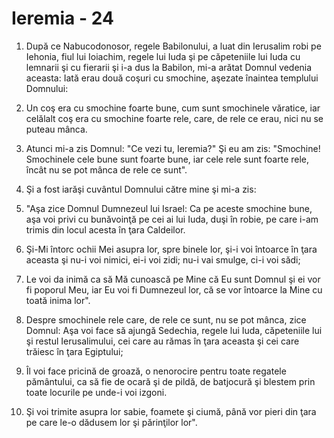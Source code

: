 # Ieremia - 24

1. După ce Nabucodonosor, regele Babilonului, a luat din Ierusalim robi pe Iehonia, fiul lui Ioiachim, regele lui Iuda şi pe căpeteniile lui Iuda cu lemnarii şi cu fierarii şi i-a dus la Babilon, mi-a arătat Domnul vedenia aceasta: Iată erau două coşuri cu smochine, aşezate înaintea templului Domnului: 

2. Un coş era cu smochine foarte bune, cum sunt smochinele văratice, iar celălalt coş era cu smochine foarte rele, care, de rele ce erau, nici nu se puteau mânca. 

3. Atunci mi-a zis Domnul: "Ce vezi tu, Ieremia?" Şi eu am zis: "Smochine! Smochinele cele bune sunt foarte bune, iar cele rele sunt foarte rele, încât nu se pot mânca de rele ce sunt". 

4. Şi a fost iarăşi cuvântul Domnului către mine şi mi-a zis: 

5. "Aşa zice Domnul Dumnezeul lui Israel: Ca pe aceste smochine bune, aşa voi privi cu bunăvoinţă pe cei ai lui Iuda, duşi în robie, pe care i-am trimis din locul acesta în ţara Caldeilor. 

6. Şi-Mi întorc ochii Mei asupra lor, spre binele lor, şi-i voi întoarce în ţara aceasta şi nu-i voi nimici, ei-i voi zidi; nu-i vai smulge, ci-i voi sădi; 

7. Le voi da inimă ca să Mă cunoască pe Mine că Eu sunt Domnul şi ei vor fi poporul Meu, iar Eu voi fi Dumnezeul lor, că se vor întoarce la Mine cu toată inima lor". 

8. Despre smochinele rele care, de rele ce sunt, nu se pot mânca, zice Domnul: Aşa voi face să ajungă Sedechia, regele lui Iuda, căpeteniile lui şi restul Ierusalimului, cei care au rămas în ţara aceasta şi cei care trăiesc în ţara Egiptului; 

9. Îl voi face pricină de groază, o nenorocire pentru toate regatele pământului, ca să fie de ocară şi de pildă, de batjocură şi blestem prin toate locurile pe unde-i voi izgoni. 

10. Şi voi trimite asupra lor sabie, foamete şi ciumă, până vor pieri din ţara pe care le-o dădusem lor şi părinţilor lor". 

